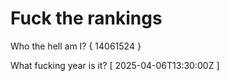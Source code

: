 # Fuck the rankings

Who the hell am I?
{ 14061524 }

What fucking year is it?
[ 2025-04-06T13:30:00Z ]
